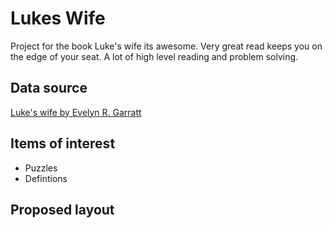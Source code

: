 Lukes Wife
========================

Project for the book Luke's wife its awesome. Very great read keeps you on the edge of your seat. A lot of high level reading and problem solving. 

Data source
--------------------------
[Luke's wife by Evelyn R. Garratt](https://www.gutenberg.org/ebooks/71564)

Items of interest
--------------------------
- Puzzles
- Defintions


Proposed layout
-----------------------------

